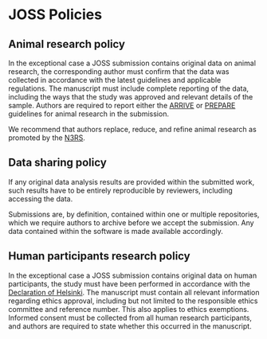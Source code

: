 # JOSS Policies

## Animal research policy

In the exceptional case a JOSS submission contains original data on animal research, the corresponding author must confirm that the data was collected in accordance with the latest guidelines and applicable regulations. The manuscript must include complete reporting of the data, including the ways that the study was approved and relevant details of the sample. Authors are required to report either the [ARRIVE](https://arriveguidelines.org/) or [PREPARE](https://doi.org/10.1177/0023677217724823) guidelines for animal research in the submission. 

We recommend that authors replace, reduce, and refine animal research as promoted by the [N3RS](https://www.nc3rs.org.uk/).

## Data sharing policy

If any original data analysis results are provided within the submitted work, such results have to be entirely reproducible by reviewers, including accessing the data.

Submissions are, by definition, contained within one or multiple repositories, which we require authors to archive before we accept the submission. Any data contained within the software is made available accordingly.


## Human participants research policy

In the exceptional case a JOSS submission contains original data on human participants, the study must have been performed in accordance with the [Declaration of Helsinki](https://www.wma.net/policies-post/wma-declaration-of-helsinki-ethical-principles-for-medical-research-involving-human-subjects/). The manuscript must contain all relevant information regarding ethics approval, including but not limited to the responsible ethics committee and reference number. This also applies to ethics exemptions. Informed consent must be collected from all human research participants, and authors are required to state whether this occurred in the manuscript.
